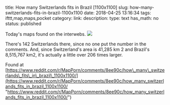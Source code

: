 title: How many Switzerlands fits in Brazil [1100x1100]
slug: how-many-switzerlands-fits-in-brazil-1100x1100
date: 2018-04-25 13:16:34
tags: ifttt,map,maps,pocket
category: 
link: 
description: 
type: text
has_math: no
status: published

Today's maps found on the interwebs. ![](https://i.redd.it/doxw9pecnpt01.png)  
  

There's 142 Switzerlands there, since no one put the number in the comments. And, since Switzerland's area is 41,285 km 2 and Brazil's 8,515,767 km2, it's actually a little over 206 times larger.  
  

Found at [https://www.reddit.com/r/MapPorn/comments/8ee90c/how\_many\_switzerlands\_fits\_in\_brazil\_1100x1100/](https://www.reddit.com/r/MapPorn/comments/8ee90c/how_many_switzerlands_fits_in_brazil_1100x1100/ "https://www.reddit.com/r/MapPorn/comments/8ee90c/how_many_switzerlands_fits_in_brazil_1100x1100/")




